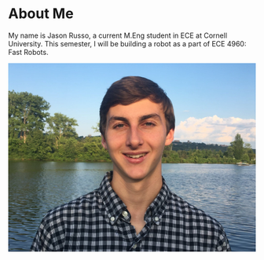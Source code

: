 # About Me
My name is Jason Russo, a current M.Eng student in ECE at Cornell University. This semester, I will be building a robot as a part of ECE 4960: Fast Robots. 

<img src="cooler pro pic.jpg" width="512" height="384" alt="hi" class="inline"/>
